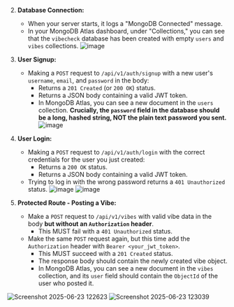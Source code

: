 2. **Database Connection:**
    - When your server starts, it logs a "MongoDB Connected" message.
    - In your MongoDB Atlas dashboard, under "Collections," you can see that the `vibecheck` database has been created with empty `users` and `vibes` collections.
   ![image](https://github.com/user-attachments/assets/767714ba-c184-4315-a089-814752666015)

3. **User Signup:**
    - Making a `POST` request to `/api/v1/auth/signup` with a new user's `username`, `email`, and `password` in the body:
        - Returns a `201 Created` (or `200 OK`) status.
        - Returns a JSON body containing a valid JWT token.
        - In MongoDB Atlas, you can see a new document in the `users` collection. **Crucially, the `password` field in the database should be a long, hashed string, NOT the plain text password you sent.**
![image](https://github.com/user-attachments/assets/4a1a9986-554b-479b-a9b4-26b534c75ab3)
4. **User Login:**
    - Making a `POST` request to `/api/v1/auth/login` with the correct credentials for the user you just created:
        - Returns a `200 OK` status.
        - Returns a JSON body containing a valid JWT token.
    - Trying to log in with the wrong password returns a `401 Unauthorized` status.
  ![image](https://github.com/user-attachments/assets/9c7ac471-fb5a-495b-919e-8a43b43b8d45)
![image](https://github.com/user-attachments/assets/561d645b-f9b9-4f4a-84a3-7ac6c9fa5b7b)
5. **Protected Route - Posting a Vibe:**
    - Make a `POST` request to `/api/v1/vibes` with valid vibe data in the body **but without an `Authorization` header**.
        - This MUST fail with a `401 Unauthorized` status.
    - Make the same `POST` request again, but this time add the `Authorization` header with `Bearer <your_jwt_token>`.
        - This MUST succeed with a `201 Created` status.
        - The response body should contain the newly created vibe object.
        - In MongoDB Atlas, you can see a new document in the `vibes` collection, and its `user` field should contain the `ObjectId` of the user who posted it.
  
![Screenshot 2025-06-23 122623](https://github.com/user-attachments/assets/871e74ec-52aa-4f22-b34c-363c9335006d)
![Screenshot 2025-06-23 123039](https://github.com/user-attachments/assets/82caa7ca-b556-4c7c-84c0-788aff189fa4)
